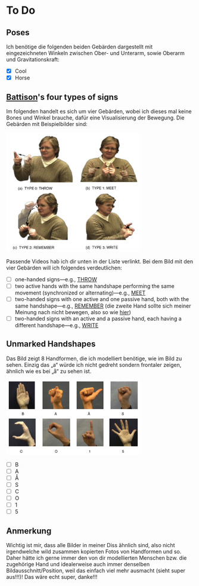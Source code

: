 # To Do

## Poses

Ich benötige die folgenden beiden Gebärden dargestellt mit eingezeichneten Winkeln zwischen Ober- und Unterarm, sowie Oberarm und Gravitationskraft:

- [x] Cool
- [x] Horse

## [Battison](https://citeseerx.ist.psu.edu/viewdoc/download?doi=10.1.1.582.7797&rep=rep1&type=pdf)'s four types of signs
Im folgenden handelt es sich um vier Gebärden, wobei ich dieses mal keine Bones und Winkel brauche, dafür eine Visualisierung der Bewegung. Die Gebärden mit Beispielbilder sind:

<img alt="Battison's four types of signs" src="battison.png" width="360">

Passende Videos hab ich dir unten in der Liste verlinkt.
Bei dem Bild mit den vier Gebärden will ich folgendes verdeutlichen:

- [ ] one-handed signs—e.g., [THROW](https://asl-lex.org/visualization/?sign=throw)
- [ ] two active hands with the same handshape performing the same movement (synchronized or alternating)—e.g., [MEET](https://asl-lex.org/visualization/?sign=meet)
- [ ] two-handed signs with one active and one passive hand, both with the same handshape—e.g., [REMEMBER](https://asl-lex.org/visualization/?sign=remember) (die zweite Hand sollte sich meiner Meinung nach nicht bewegen, also so wie [hier](https://www.signingsavvy.com/search/remember))
- [ ] two-handed signs with an active and a passive hand, each having a different handshape—e.g., [WRITE](https://asl-lex.org/visualization/?sign=write)

## Unmarked Handshapes

Das Bild zeigt 8 Handformen, die ich modelliert benötige, wie im Bild zu sehen. Einzig das „a“ würde ich nicht gedreht sondern frontaler zeigen, ähnlich wie es bei „å“ zu sehen ist.

<img alt="Unmarked Handshapes" src="unmarked-handshapes.png" width="360">

- [ ] B
- [ ] A
- [ ] Å
- [ ] S
- [ ] C
- [ ] O
- [ ] 1
- [ ] 5

## Anmerkung

Wichtig ist mir, dass alle Bilder in meiner Diss ähnlich sind, also nicht irgendwelche wild zusammen kopierten Fotos von Handformen und so. Daher hätte ich gerne immer den von dir modellierten Menschen bzw. die zugehörige Hand und idealerweise auch immer denselben Bildausschnitt/Position, weil das einfach viel mehr ausmacht (sieht super aus!!!)! Das wäre echt super, danke!!!